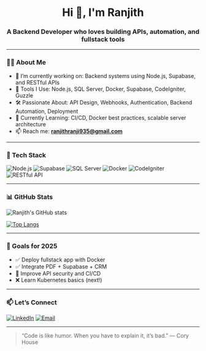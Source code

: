 <h1 align="center">Hi 👋, I'm Ranjith</h1>
<h3 align="center">A Backend Developer who loves building APIs, automation, and fullstack tools</h3>

---

### 👨‍💻 About Me

- 🔭 I’m currently working on: Backend systems using Node.js, Supabase, and RESTful APIs
- 🧰 Tools I Use: Node.js, SQL Server, Docker, Supabase, CodeIgniter, Guzzle
- 🛠️ Passionate About: API Design, Webhooks, Authentication, Backend Automation, Deployment
- 🌱 Currently Learning: CI/CD, Docker best practices, scalable server architecture
- 📫 Reach me: **ranjithranji935@gmail.com**

---

### 💼 Tech Stack

![Node.js](https://img.shields.io/badge/-Node.js-339933?style=for-the-badge&logo=node.js&logoColor=white)
![Supabase](https://img.shields.io/badge/-Supabase-3ECF8E?style=for-the-badge&logo=supabase&logoColor=white)
![SQL Server](https://img.shields.io/badge/-SQL%20Server-CC2927?style=for-the-badge&logo=microsoft-sql-server&logoColor=white)
![Docker](https://img.shields.io/badge/-Docker-2496ED?style=for-the-badge&logo=docker&logoColor=white)
![CodeIgniter](https://img.shields.io/badge/-CodeIgniter-EF4223?style=for-the-badge&logo=codeigniter&logoColor=white)
![RESTful API](https://img.shields.io/badge/-RESTful%20API-000000?style=for-the-badge&logo=api&logoColor=white)

---

### 📊 GitHub Stats

![Ranjith's GitHub stats](https://github-readme-stats.vercel.app/api?username=Ranjith935&show_icons=true&theme=github_dark&hide_border=true)

[![Top Langs](https://github-readme-stats.vercel.app/api/top-langs/?username=Ranjith935&layout=compact&theme=github_dark&hide_border=true)](https://github.com/anuraghazra/github-readme-stats)

---

### 🚀 Goals for 2025

- ✅ Deploy fullstack app with Docker
- ✅ Integrate PDF + Supabase + CRM
- 🔄 Improve API security and CI/CD
- ❌ Learn Kubernetes basics (next!)

---

### 📫 Let’s Connect

[![LinkedIn](https://img.shields.io/badge/-LinkedIn-blue?style=flat-square&logo=linkedin)](https://linkedin.com/in/your-link)
[![Email](https://img.shields.io/badge/-Email-grey?style=flat-square&logo=gmail)](mailto:ranjith@example.com)

---

> “Code is like humor. When you have to explain it, it’s bad.” — Cory House
